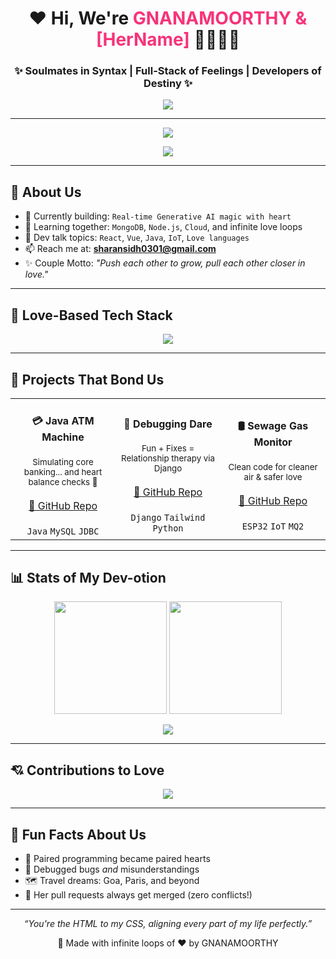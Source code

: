 <h1 align="center">❤️ Hi, We're <span style="color:#f73379">GNANAMOORTHY & [HerName]</span> 👩‍💻👨‍💻</h1>
<h3 align="center">✨ Soulmates in Syntax | Full-Stack of Feelings | Developers of Destiny ✨</h3>

<div align="center">
  <img src="https://readme-typing-svg.demolab.com/?lines=React+Lovers;IoT+Dreamers;Code+and+Cuddles;Forever+in+Sync;Building+Life+Together&center=true&width=500&height=30" />
</div>

---

<p align="center">
  <img src="https://komarev.com/ghpvc/?username=love-dev-duo&label=Love+Profile+views&color=ff69b4&style=flat" />
</p>

<p align="center">
  <a href="https://github.com/ryo-ma/github-profile-trophy">
    <img src="https://github-profile-trophy.vercel.app/?username=sharansidh-0301&theme=gruvbox&no-frame=true&row=1&column=6" />
  </a>
</p>

---

## 💖 About Us

- 🔭 Currently building: `Real-time Generative AI magic with heart`
- 🌱 Learning together: `MongoDB`, `Node.js`, `Cloud`, and infinite love loops
- 💬 Dev talk topics: `React`, `Vue`, `Java`, `IoT`, `Love languages`
- 📫 Reach me at: **sharansidh0301@gmail.com**
- ✨ Couple Motto: *"Push each other to grow, pull each other closer in love."*

---

## 🌹 Love-Based Tech Stack

<p align="center">
  <img src="https://skillicons.dev/icons?i=heart,python,java,nodejs,react,django,iot,vscode,linux,git,css,html,mysql" />
</p>

---

## 💞 Projects That Bond Us

<table align="center">
<tr>
  <td align="center" width="33%">
    <h4>💳 Java ATM Machine</h4>
    <sub>Simulating core banking... and heart balance checks 💌</sub>
    <br><br>
    <a href="https://github.com/sharansidh-0301/JAVA-PROJECTS" target="_blank">🔗 GitHub Repo</a>
    <br><br><code>Java</code> <code>MySQL</code> <code>JDBC</code>
  </td>
  <td align="center" width="33%">
    <h4>🐍 Debugging Dare</h4>
    <sub>Fun + Fixes = Relationship therapy via Django</sub>
    <br><br>
    <a href="https://github.com/sharansidh-0301/debugging-dare" target="_blank">🔗 GitHub Repo</a>
    <br><br><code>Django</code> <code>Tailwind</code> <code>Python</code>
  </td>
  <td align="center" width="33%">
    <h4>🛢️ Sewage Gas Monitor</h4>
    <sub>Clean code for cleaner air & safer love</sub>
    <br><br>
    <a href="https://github.com/sharansidh-0301/sewage-gas-monitoring" target="_blank">🔗 GitHub Repo</a>
    <br><br><code>ESP32</code> <code>IoT</code> <code>MQ2</code>
  </td>
</tr>
</table>

---

## 📊 Stats of My Dev-otion

<div align="center">
  <img src="https://github-readme-streak-stats.herokuapp.com/?user=sharansidh-0301&theme=rose-pine" height="180"/>
  <img src="https://github-readme-stats.vercel.app/api?username=sharansidh-0301&show_icons=true&theme=maroongold" height="180"/>
</div>

<p align="center">
  <img src="https://github-readme-stats.vercel.app/api/top-langs/?username=sharansidh-0301&layout=compact&theme=tokyonight" />
</p>

---

## 💘 Contributions to Love

<p align="center">
  <img src="https://github-readme-activity-graph.vercel.app/graph?username=sharansidh-0301&theme=redical&area=true" />
</p>

---

## 💍 Fun Facts About Us

- 💑 Paired programming became paired hearts  
- 🧁 Debugged bugs *and* misunderstandings  
- 🗺️ Travel dreams: Goa, Paris, and beyond  
- 💬 Her pull requests always get merged (zero conflicts!)

---

<p align="center"><em>“You're the HTML to my CSS, aligning every part of my life perfectly.”</em></p>

<p align="center">🌟 Made with infinite loops of ❤️ by GNANAMOORTHY</p>
